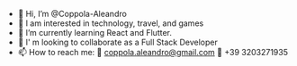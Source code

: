 - 👋 Hi, I’m @Coppola-Aleandro
- 👀 I am interested in technology, travel, and games
- 🌱 I’m currently learning React and Flutter.
- 💞️ I' m looking to collaborate as a Full Stack Developer
- 📫 How to reach me:
📧 coppola.aleandro@gmail.com
📱 +39 3203271935

<!---
Coppola-Aleandro/Coppola-Aleandro is a ✨ special ✨ repository because its `README.md` (this file) appears on your GitHub profile.
You can click the Preview link to take a look at your changes.
--->
